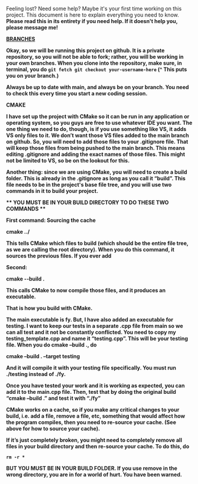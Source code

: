 Feeling lost? Need some help? Maybe it's your first time working on this project.
This document is here to explain everything you need to know. <b> Please read
this in its entirety if you need help. If it doesn't help you, please message
me! <b>

<u>BRANCHES</u><br>

Okay, so we will be running this project on github. It is a private repository,
so you will not be able to fork; rather, you will be working in your own branches.
When you clone into the repository, make sure, in terminal, you do
<code>git fetch
git checkout your-username-here</code>
(^ This puts you on your branch.)

Always be up to date with main, and always be on your branch. You need to check this every time you start a new coding session.

CMAKE

I have set up the project with CMake so it can be run in any application or operating system, so you guys are free to use whatever IDE you want. The one thing we need to do, though, is if you use something like VS, it adds VS only files to it. We don’t want those VS files added to the main branch on github. So, you will need to add those files to your .gitignore file. That will keep those files from being pushed to the main branch. This means editing .gitignore and adding the exact names of those files. This might not be limited to VS, so be on the lookout for this.

Another thing: since we are using CMake, you will need to create a build folder. This is already in the .gitignore as long as you call it “build”. This file needs to be in the project's base file tree, and you will use two commands in it to build your project.

** YOU MUST BE IN YOUR BUILD DIRECTORY TO DO THESE TWO COMMANDS **

First command: Sourcing the cache

cmake ../

This tells CMake which files to build (which should be the entire file tree, as we are calling the root directory).
When you do this command, it sources the previous files. If you ever add

Second:

cmake  --build .

This calls CMake to now compile those files, and it produces an executable.

That is how you build with CMake.

The main executable is fy. But, I have also added an executable for testing. I want to keep our tests in a separate .cpp file from main so we can all test and it not be constantly conflicted. You need to copy my testing_template.cpp and name it “testing.cpp”. This will be your testing file. When you do cmake –build ., do

cmake –build . –target testing

And it will compile it with your testing file specifically. You must run ./testing instead of ./fy.

Once you have tested your work and it is working as expected, you can add it to the main.cpp file. Then, test that by doing the original build “cmake –build .” and test it with “./fy”

CMake works on a cache, so if you make any critical changes to your build, i.e. add a file, remove a file, etc, something that would affect how the program compiles, then you need to re-source your cache. (See above for how to source your cache).

If it’s just completely broken, you might need to completely remove all files in your build directory and then re-source your cache. To do this, do

<code>rm -r *</code>

BUT YOU MUST BE IN YOUR BUILD FOLDER.
If you use remove in the wrong directory, you are in for a world of hurt. You have been warned.

